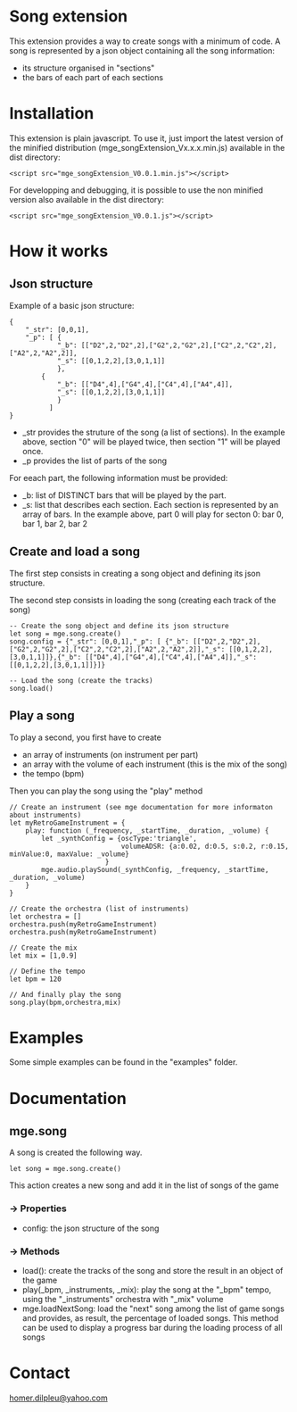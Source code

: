 # Song extension
This extension provides a way to create songs with a minimum of code.
A song is represented by a json object containing all the song information:
- its structure organised in "sections"
- the bars of each part of each sections

# Installation
This extension is plain javascript. To use it, just import the latest version of the minified distribution (mge_songExtension_Vx.x.x.min.js) available in the dist directory:

```
<script src="mge_songExtension_V0.0.1.min.js"></script>
```

For developping and debugging, it is possible to use the non minified version also available in the dist directory:

```
<script src="mge_songExtension_V0.0.1.js"></script>
```

# How it works
## Json structure
Example of a basic json structure:
```
{
    "_str": [0,0,1],
    "_p": [ {
            "_b": [["D2",2,"D2",2],["G2",2,"G2",2],["C2",2,"C2",2],["A2",2,"A2",2]],
            "_s": [[0,1,2,2],[3,0,1,1]]
            },
	    {
            "_b": [["D4",4],["G4",4],["C4",4],["A4",4]],
            "_s": [[0,1,2,2],[3,0,1,1]]
            }
          ]
}
```
* _str provides the struture of the song (a list of sections). In the example above, section "0" will be played twice, then section "1" will be played once.
* _p provides the list of parts of the song

For eeach part, the following information must be provided:
* _b: list of DISTINCT bars that will be played by the part.
* _s: list that describes each section. Each section is represented by an array of bars. In the example above, part 0 will play for secton 0: bar 0, bar 1, bar 2, bar 2 

## Create and load a song
The first step consists in creating a song object and defining its json structure.

The second step consists in loading the song (creating each track of the song)

```
-- Create the song object and define its json structure
let song = mge.song.create()
song.config = {"_str": [0,0,1],"_p": [ {"_b": [["D2",2,"D2",2],["G2",2,"G2",2],["C2",2,"C2",2],["A2",2,"A2",2]],"_s": [[0,1,2,2],[3,0,1,1]]},{"_b": [["D4",4],["G4",4],["C4",4],["A4",4]],"_s": [[0,1,2,2],[3,0,1,1]]}]}

-- Load the song (create the tracks)
song.load()
```

## Play a song
To play a second, you first have to create 
- an array of instruments (on instrument per part)
- an array with the volume of each instrument (this is the mix of the song)
- the tempo (bpm)

Then you can play the song using the "play" method

```
// Create an instrument (see mge documentation for more informaton about instruments)
let myRetroGameInstrument = {
    play: function (_frequency, _startTime, _duration, _volume) {
        let _synthConfig = {oscType:'triangle',
                            volumeADSR: {a:0.02, d:0.5, s:0.2, r:0.15, minValue:0, maxValue: _volume}
                        }      
        mge.audio.playSound(_synthConfig, _frequency, _startTime, _duration, _volume)
    }
}

// Create the orchestra (list of instruments)
let orchestra = []
orchestra.push(myRetroGameInstrument)
orchestra.push(myRetroGameInstrument)

// Create the mix
let mix = [1,0.9]

// Define the tempo
let bpm = 120

// And finally play the song
song.play(bpm,orchestra,mix)

```

# Examples
Some simple examples can be found in the "examples" folder.

# Documentation
## mge.song
A song is created the following way.

```
let song = mge.song.create()
```

This action creates a new song and add it in the list of songs of the game 

### -> Properties
* config: the json structure of the song

### -> Methods
* load(): create the tracks of the song and store the result in an object of the game
* play(_bpm, _instruments, _mix): play the song at the "_bpm" tempo, using the "_instruments" orchestra with "_mix" volume 
* mge.loadNextSong: load the "next" song among the list of game songs and provides, as result, the percentage of loaded songs. This method can be used to display a progress bar during the loading process of all songs


# Contact
homer.dilpleu@yahoo.com

